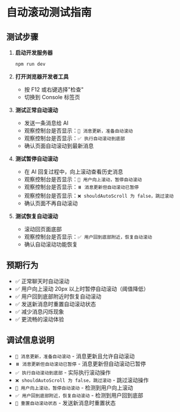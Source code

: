 # 自动滚动测试指南

## 测试步骤

1. **启动开发服务器**
   ```bash
   npm run dev
   ```

2. **打开浏览器开发者工具**
   - 按 F12 或右键选择"检查"
   - 切换到 Console 标签页

3. **测试正常自动滚动**
   - 发送一条消息给 AI
   - 观察控制台是否显示：`📝 消息更新，准备自动滚动`
   - 观察控制台是否显示：`✅ 执行自动滚动到底部`
   - 确认页面自动滚动到最新消息

4. **测试暂停自动滚动**
   - 在 AI 回复过程中，向上滚动查看历史消息
   - 观察控制台是否显示：`🚫 用户向上滚动，暂停自动滚动`
   - 观察控制台是否显示：`⏸️ 消息更新但自动滚动已暂停`
   - 观察控制台是否显示：`❌ shouldAutoScroll 为 false，跳过滚动`
   - 确认页面不再自动滚动

5. **测试恢复自动滚动**
   - 滚动回页面底部
   - 观察控制台是否显示：`✅ 用户回到底部附近，恢复自动滚动`
   - 确认自动滚动功能恢复

## 预期行为

- ✅ 正常聊天时自动滚动
- ✅ 用户向上滚动 20px 以上时暂停自动滚动（阈值降低）
- ✅ 用户回到底部附近时恢复自动滚动
- ✅ 发送新消息时重置自动滚动状态
- ✅ 减少消息闪烁现象
- ✅ 更流畅的滚动体验

## 调试信息说明

- `📝 消息更新，准备自动滚动` - 消息更新且允许自动滚动
- `⏸️ 消息更新但自动滚动已暂停` - 消息更新但自动滚动已暂停
- `✅ 执行自动滚动到底部` - 实际执行滚动操作
- `❌ shouldAutoScroll 为 false，跳过滚动` - 跳过滚动操作
- `🚫 用户向上滚动，暂停自动滚动` - 检测到用户向上滚动
- `✅ 用户回到底部附近，恢复自动滚动` - 检测到用户回到底部
- `🔄 重置自动滚动状态` - 发送新消息时重置状态
